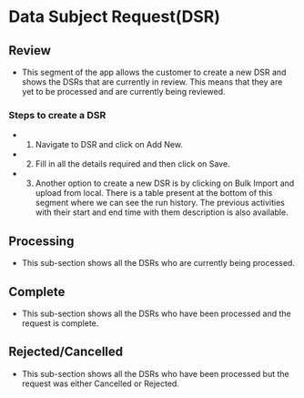 # Data Subject Request(DSR)

## Review
- This segment of the app allows the customer to create a new DSR and shows the DSRs that are currently in review. This means that they are yet to be processed and are currently being reviewed.

### Steps to create a DSR
- 1. Navigate to DSR and click on Add New.
- 2. Fill in all the details required and then click on Save. 
- 3. Another option to create a new DSR is by clicking on Bulk Import and upload from local. 
There is a table present at the bottom of this segment where we can see the run history. The previous activities with their start and end time with them description is also available. 

## Processing 
- This sub-section shows all the DSRs who are currently being processed.  

## Complete 
- This sub-section shows all the DSRs who have been processed and the request is complete.  

## Rejected/Cancelled 
- This sub-section shows all the DSRs who have been processed but the request was either Cancelled or Rejected.